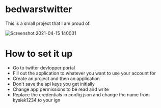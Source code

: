 # bedwarstwitter

This is a small project that I am proud of.

![Screenshot 2021-04-15 140031](https://user-images.githubusercontent.com/48408649/114890724-ceb0a500-9dfa-11eb-8538-d02c14372f74.jpg)

# How to set it up

- Go to twitter devlopper portal
- Fill out the application to whatever you want to use your account for
- Create an project and then an application
- Don't save the api keys you get initially
- Change app permissions to be read and write
- Replace the credentials in config.json and change the name from kysiek1234 to your ign
